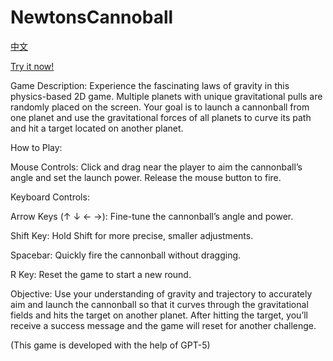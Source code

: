 # NewtonsCannoball

[中文](https://github.com/HotBento/NewtonsCannoball/blob/main/README_ZH.md)

[Try it now!](https://hotbento.github.io/NewtonsCannoball/newtons_cannonball.html)

Game Description:
Experience the fascinating laws of gravity in this physics-based 2D game. Multiple planets with unique gravitational pulls are randomly placed on the screen. Your goal is to launch a cannonball from one planet and use the gravitational forces of all planets to curve its path and hit a target located on another planet.

How to Play:

Mouse Controls:
Click and drag near the player to aim the cannonball’s angle and set the launch power. Release the mouse button to fire.

Keyboard Controls:

Arrow Keys (↑ ↓ ← →): Fine-tune the cannonball’s angle and power.

Shift Key: Hold Shift for more precise, smaller adjustments.

Spacebar: Quickly fire the cannonball without dragging.

R Key: Reset the game to start a new round.

Objective:
Use your understanding of gravity and trajectory to accurately aim and launch the cannonball so that it curves through the gravitational fields and hits the target on another planet. After hitting the target, you’ll receive a success message and the game will reset for another challenge.

(This game is developed with the help of GPT-5)
